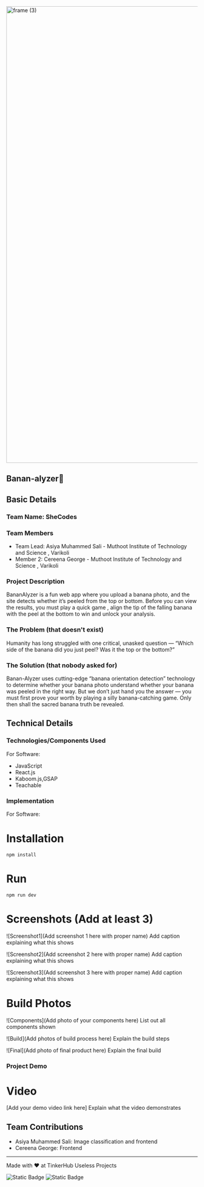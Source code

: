 <img width="3188" height="1202" alt="frame (3)" src="https://github.com/user-attachments/assets/517ad8e9-ad22-457d-9538-a9e62d137cd7" />


## Banan-alyzer🍌 


## Basic Details
### Team Name: SheCodes


### Team Members
- Team Lead: Asiya Muhammed Sali - Muthoot Institute of Technology and Science , Varikoli
- Member 2: Cereena George - Muthoot Institute of Technology and Science , Varikoli

### Project Description
BananAlyzer is a fun web app where you upload a banana photo, and the site detects whether it’s peeled from the top or bottom. Before you can view the results, you must play a quick game , align the tip of the falling banana with the peel at the bottom to win and unlock your analysis.

### The Problem (that doesn't exist)
Humanity has long struggled with one critical, unasked question — “Which side of the banana did you just peel? Was it the top or the bottom?”

### The Solution (that nobody asked for)

Banan-Alyzer uses cutting-edge “banana orientation detection” technology to determine whether your banana photo understand whether your banana was peeled in the right way. But we don’t just hand you the answer — you must first prove your worth by playing a silly banana-catching game. Only then shall the sacred banana truth be revealed.

## Technical Details
### Technologies/Components Used
For Software:
- JavaScript
- React.js
- Kaboom.js,GSAP
- Teachable

### Implementation
For Software:
# Installation
```npm install```

# Run
```npm run dev```


# Screenshots (Add at least 3)
![Screenshot1](Add screenshot 1 here with proper name)
Add caption explaining what this shows

![Screenshot2](Add screenshot 2 here with proper name)
Add caption explaining what this shows

![Screenshot3](Add screenshot 3 here with proper name)
Add caption explaining what this shows


# Build Photos
![Components](Add photo of your components here)
List out all components shown

![Build](Add photos of build process here)
Explain the build steps

![Final](Add photo of final product here)
Explain the final build

### Project Demo
# Video
[Add your demo video link here]
Explain what the video demonstrates



## Team Contributions
- Asiya Muhammed Sali: Image classification and frontend
- Cereena George: Frontend 


---
Made with ❤ at TinkerHub Useless Projects 

![Static Badge](https://img.shields.io/badge/TinkerHub-24?color=%23000000&link=https%3A%2F%2Fwww.tinkerhub.org%2F)
![Static Badge](https://img.shields.io/badge/UselessProjects--25-25?link=https%3A%2F%2Fwww.tinkerhub.org%2Fevents%2FQ2Q1TQKX6Q%2FUseless%2520Projects)
